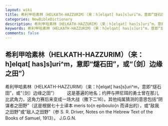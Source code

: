 ```yaml
---
layout: wiki
title: 希利甲哈素林（HELKATH-HAZZURIM）（来：h]elqat[ has]s]uri^m，意即“燧石田”，或“〔剑〕边缘之田”）
categories: NewBibleDictionary
description: 希利甲哈素林（HELKATH-HAZZURIM）（来：h]elqat[ has]s]uri^m，意即“燧石田”，或“〔剑〕边缘之田”）
keywords: 希利甲哈素林（HELKATH-HAZZURIM）（来：h]elqat[ has]s]uri^m，意即“燧石田”，或“〔剑〕边缘之田”）
comments: false
---
```


## 希利甲哈素林（HELKATH-HAZZURIM）（来：h]elqat[ has]s]uri^m，意即“燧石田”，或“〔剑〕边缘之田”）



希利甲哈素林（HELKATH-HAZZURIM）（来：h]elqat[
has]s]uri^m，意即“燧石田”，或“〔剑〕边缘之田”）
　　这是基遍的地名；约押与押尼珥的勇士曾在那儿比武角力，这角力赛后来变成一场大战（撒下二16）。其他纯属猜测的意思包括“阴谋者之田野”（这是根据七十士译本 meris to{n epiboulo{n 而译出的），或“敌我之田野”或“敌人之田野”（参 S. R. Driver, Notes on the Hebrew Text of the Books of
Samuel, 1913）。
J.G.G.N.




